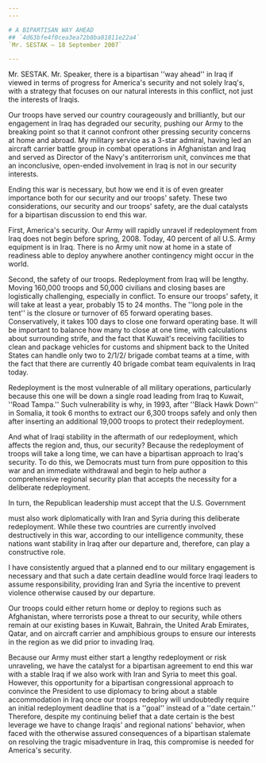 ```yaml
---
---

# A BIPARTISAN WAY AHEAD
## `4d63bfe4f0cea3ea72b8ba81811e22a4`
`Mr. SESTAK — 18 September 2007`

---
```



Mr. SESTAK. Mr. Speaker, there is a bipartisan ''way ahead'' in Iraq 
if viewed in terms of progress for America's security and not solely 
Iraq's, with a strategy that focuses on our natural interests in this 
conflict, not just the interests of Iraqis.

Our troops have served our country courageously and brilliantly, but 
our engagement in Iraq has degraded our security, pushing our Army to 
the breaking point so that it cannot confront other pressing security 
concerns at home and abroad. My military service as a 3-star admiral, 
having led an aircraft carrier battle group in combat operations in 
Afghanistan and Iraq and served as Director of the Navy's antiterrorism 
unit, convinces me that an inconclusive, open-ended involvement in Iraq 
is not in our security interests.

Ending this war is necessary, but how we end it is of even greater 
importance both for our security and our troops' safety. These two 
considerations, our security and our troops' safety, are the dual 
catalysts for a bipartisan discussion to end this war.

First, America's security. Our Army will rapidly unravel if 
redeployment from Iraq does not begin before spring, 2008. Today, 40 
percent of all U.S. Army equipment is in Iraq. There is no Army unit 
now at home in a state of readiness able to deploy anywhere another 
contingency might occur in the world.

Second, the safety of our troops. Redeployment from Iraq will be 
lengthy. Moving 160,000 troops and 50,000 civilians and closing bases 
are logistically challenging, especially in conflict. To ensure our 
troops' safety, it will take at least a year, probably 15 to 24 months. 
The ''long pole in the tent'' is the closure or turnover of 65 forward 
operating bases. Conservatively, it takes 100 days to close one forward 
operating base. It will be important to balance how many to close at 
one time, with calculations about surrounding strife, and the fact that 
Kuwait's receiving facilities to clean and package vehicles for customs 
and shipment back to the United States can handle only two to 2/1/2/ 
brigade combat teams at a time, with the fact that there are currently 
40 brigade combat team equivalents in Iraq today.

Redeployment is the most vulnerable of all military operations, 
particularly because this one will be down a single road leading from 
Iraq to Kuwait, ''Road Tampa.'' Such vulnerability is why, in 1993, 
after ''Black Hawk Down'' in Somalia, it took 6 months to extract our 
6,300 troops safely and only then after inserting an additional 19,000 
troops to protect their redeployment.

And what of Iraqi stability in the aftermath of our redeployment, 
which affects the region and, thus, our security? Because the 
redeployment of troops will take a long time, we can have a bipartisan 
approach to Iraq's security. To do this, we Democrats must turn from 
pure opposition to this war and an immediate withdrawal and begin to 
help author a comprehensive regional security plan that accepts the 
necessity for a deliberate redeployment.

In turn, the Republican leadership must accept that the U.S. 
Government


must also work diplomatically with Iran and Syria during this 
deliberate redeployment. While these two countries are currently 
involved destructively in this war, according to our intelligence 
community, these nations want stability in Iraq after our departure 
and, therefore, can play a constructive role.

I have consistently argued that a planned end to our military 
engagement is necessary and that such a date certain deadline would 
force Iraqi leaders to assume responsibility, providing Iran and Syria 
the incentive to prevent violence otherwise caused by our departure.

Our troops could either return home or deploy to regions such as 
Afghanistan, where terrorists pose a threat to our security, while 
others remain at our existing bases in Kuwait, Bahrain, the United Arab 
Emirates, Qatar, and on aircraft carrier and amphibious groups to 
ensure our interests in the region as we did prior to invading Iraq.

Because our Army must either start a lengthy redeployment or risk 
unraveling, we have the catalyst for a bipartisan agreement to end this 
war with a stable Iraq if we also work with Iran and Syria to meet this 
goal. However, this opportunity for a bipartisan congressional approach 
to convince the President to use diplomacy to bring about a stable 
accommodation in Iraq once our troops redeploy will undoubtedly require 
an initial redeployment deadline that is a ''goal'' instead of a ''date 
certain.'' Therefore, despite my continuing belief that a date certain 
is the best leverage we have to change Iraqis' and regional nations' 
behavior, when faced with the otherwise assured consequences of a 
bipartisan stalemate on resolving the tragic misadventure in Iraq, this 
compromise is needed for America's security.
